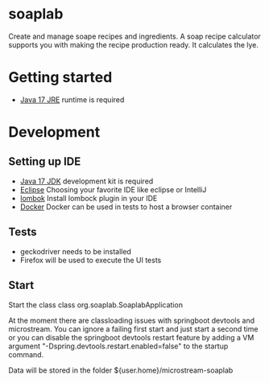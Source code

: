 # soaplab
Create and manage soape recipes and ingredients. A soap recipe calculator supports you with making the recipe production ready. It calculates the lye.

# Getting started
- [Java 17 JRE](https://adoptium.net/de/temurin/releases/?version=17) runtime is required

# Development
## Setting up IDE
- [Java 17 JDK](https://adoptium.net/de/temurin/releases/?version=17) development kit is required
- [Eclipse](https://www.eclipse.org/) Choosing your favorite IDE like eclipse or IntelliJ
- [lombok](https://projectlombok.org/) Install lombock plugin in your IDE
- [Docker](https://www.docker.com/) Docker can be used in tests to host a browser container

## Tests
- geckodriver needs to be installed
- Firefox will be used to execute the UI tests

## Start
Start the class class org.soaplab.SoaplabApplication

At the moment there are classloading issues with springboot devtools and microstream. You can ignore a failing first start and just start a second time or you can disable the springboot devtools restart feature by adding a VM argument "-Dspring.devtools.restart.enabled=false" to the startup command.

Data will be stored in the folder ${user.home}/microstream-soaplab


